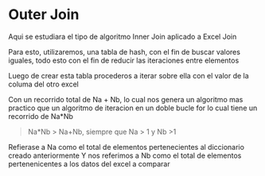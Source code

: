 # Outer Join

Aqui se estudiara el tipo de algoritmo Inner Join aplicado a Excel Join

Para esto, utilizaremos, una tabla de hash, con el fin de buscar valores iguales, todo esto con el fin de reducir las iteraciones entre elementos

Luego de crear esta tabla procederos a iterar sobre ella con el valor de la columa del otro excel

Con un recorrido total de Na + Nb, lo cual nos genera un algoritmo mas practico que un algoritmo de iteracion en un doble bucle for lo cual tiene un recorrido de Na*Nb

> Na*Nb > Na+Nb, siempre que Na > 1 y Nb >1
> 

Refierase a Na como el total de elementos pertenecientes al diccionario creado anteriormente
Y nos referimos a Nb como el total de elementos pertenenicentes a los datos del excel a comparar
